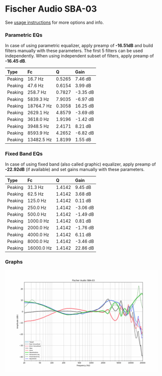 # Fischer Audio SBA-03
See [usage instructions](https://github.com/jaakkopasanen/AutoEq#usage) for more options and info.

### Parametric EQs
In case of using parametric equalizer, apply preamp of **-16.51dB** and build filters manually
with these parameters. The first 5 filters can be used independently.
When using independent subset of filters, apply preamp of **-16.45 dB**.

| Type    | Fc         |      Q | Gain     |
|:--------|:-----------|:-------|:---------|
| Peaking | 16.7 Hz    | 0.5265 | 7.46 dB  |
| Peaking | 47.6 Hz    | 0.6154 | 3.99 dB  |
| Peaking | 258.7 Hz   | 0.7827 | -3.35 dB |
| Peaking | 5839.3 Hz  | 7.9035 | -6.97 dB |
| Peaking | 18764.7 Hz | 0.3058 | 16.25 dB |
| Peaking | 2629.1 Hz  | 4.8579 | -3.69 dB |
| Peaking | 3618.0 Hz  | 1.9196 | -1.42 dB |
| Peaking | 3948.5 Hz  | 2.4171 | 8.21 dB  |
| Peaking | 8593.9 Hz  | 4.2652 | -6.82 dB |
| Peaking | 13482.5 Hz | 1.8199 | 1.55 dB  |

### Fixed Band EQs
In case of using fixed band (also called graphic) equalizer, apply preamp of **-22.92dB**
(if available) and set gains manually with these parameters.

| Type    | Fc         |      Q | Gain     |
|:--------|:-----------|:-------|:---------|
| Peaking | 31.3 Hz    | 1.4142 | 9.45 dB  |
| Peaking | 62.5 Hz    | 1.4142 | 3.68 dB  |
| Peaking | 125.0 Hz   | 1.4142 | 0.11 dB  |
| Peaking | 250.0 Hz   | 1.4142 | -3.06 dB |
| Peaking | 500.0 Hz   | 1.4142 | -1.49 dB |
| Peaking | 1000.0 Hz  | 1.4142 | 0.81 dB  |
| Peaking | 2000.0 Hz  | 1.4142 | -1.76 dB |
| Peaking | 4000.0 Hz  | 1.4142 | 6.11 dB  |
| Peaking | 8000.0 Hz  | 1.4142 | -3.46 dB |
| Peaking | 16000.0 Hz | 1.4142 | 22.86 dB |

### Graphs
![](./Fischer%20Audio%20SBA-03.png)